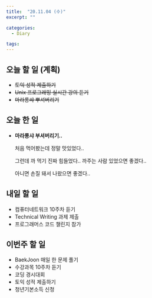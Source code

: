 ```yaml
---
title:  "20.11.04 (수)"
excerpt: ""

categories:
  - Diary

tags:
---
```


## 오늘 할 일 (계획)

- ~~토익 성적 제출하기~~
- ~~Unix 프로그래밍 실시간 강의 듣기~~
- ~~마라롱쌰 뿌셔버리기~~

## 오늘 한 일

- **마라롱샤 부셔버리기..**

  처음 먹어봤는데 정말 맛있었다..

  그런데 까 먹기 진짜 힘들었다.. 까주는 사람 있었으면 좋겠다..

  아니면 손질 돼서 나왔으면 좋겠다..


## 내일 할 일

- 컴퓨터네트워크 10주차 듣기
- Technical Writing 과제 제출
- 프로그래머스 코드 챌린지 참가

## 이번주 할 일

- BaekJoon 매일 한 문제 풀기
- 수강과목 10주차 듣기
- 코딩 경시대회
- 토익 성적 제출하기
- 청년기본소득 신청

<br>